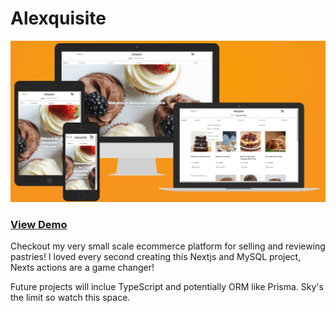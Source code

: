 # Alexquisite

![Responsiveness](public/alexquisite.png)

### **[View Demo](https://alexquisite.vercel.app/)**

Checkout my very small scale ecommerce platform for selling and reviewing pastries! I loved every second creating this Nextjs and MySQL project, Nexts actions are a game changer!

Future projects will inclue TypeScript and potentially ORM like Prisma. Sky's the limit so watch this space.
